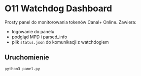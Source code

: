 # O11 Watchdog Dashboard

Prosty panel do monitorowania tokenów Canal+ Online. Zawiera:
- logowanie do panelu
- podgląd MPD i parsed_info
- plik `status.json` do komunikacji z watchdogiem

## Uruchomienie

```bash
python3 panel.py

